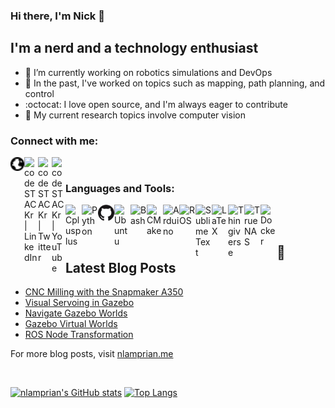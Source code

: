 ### Hi there, I'm Nick 👋

## I'm a nerd and a technology enthusiast

- :construction_worker: I’m currently working on robotics simulations and DevOps
- :notebook_with_decorative_cover: In the past, I've worked on topics such as mapping, path planning, and control
- :octocat: I love open source, and I'm always eager to contribute
- :seedling: My current research topics involve computer vision

### Connect with me:

[<img align="left" alt="codeSTACKr.com" width="22px" src="https://raw.githubusercontent.com/iconic/open-iconic/master/svg/globe.svg" />][website]
[<img align="left" alt="codeSTACKr | LinkedIn" width="22px" src="https://cdn.jsdelivr.net/npm/simple-icons@v5/icons/linkedin.svg" />][linkedin]
[<img align="left" alt="codeSTACKr | Twitter" width="22px" src="https://cdn.jsdelivr.net/npm/simple-icons@v5/icons/twitter.svg" />][twitter]
[<img align="left" alt="codeSTACKr | YouTube" width="22px" src="https://cdn.jsdelivr.net/npm/simple-icons@v5/icons/facebook.svg" />][facebook]

<br />

### Languages and Tools:

<img align="left" alt="Cplusplus" width="26px" src="https://cdn.jsdelivr.net/npm/simple-icons@5/icons/cplusplus.svg" />
<img align="left" alt="Python" width="26px" src="https://cdn.jsdelivr.net/npm/simple-icons@5/icons/python.svg" />
<img align="left" alt="GitHub" width="26px" src="https://raw.githubusercontent.com/github/explore/78df643247d429f6cc873026c0622819ad797942/topics/github/github.png" />
<img align="left" alt="Ubuntu" width="26px" src="https://cdn.jsdelivr.net/npm/simple-icons@5/icons/ubuntu.svg" />
<img align="left" alt="Bash" width="26px" src="https://cdn.jsdelivr.net/npm/simple-icons@5/icons/gnubash.svg" />
<img align="left" alt="CMake" width="26px" src="https://cdn.jsdelivr.net/npm/simple-icons@5/icons/cmake.svg" />
<img align="left" alt="Arduino" width="26px" src="https://cdn.jsdelivr.net/npm/simple-icons@5/icons/arduino.svg" />
<img align="left" alt="ROS" width="26px" src="https://cdn.jsdelivr.net/npm/simple-icons@5/icons/ros.svg" />
<img align="left" alt="SublimeText" width="26px" src="https://cdn.jsdelivr.net/npm/simple-icons@5/icons/sublimetext.svg" />
<img align="left" alt="LaTeX" width="26px" src="https://cdn.jsdelivr.net/npm/simple-icons@5/icons/latex.svg" />
<img align="left" alt="Thingiverse" width="26px" src="https://cdn.jsdelivr.net/npm/simple-icons@5/icons/thingiverse.svg" />
<img align="left" alt="TrueNAS" width="26px" src="https://cdn.jsdelivr.net/npm/simple-icons@5/icons/truenas.svg" />
<img align="left" alt="Docker" width="26px" src="https://cdn.jsdelivr.net/npm/simple-icons@5/icons/docker.svg" />

<br />
<br />

## :book: Latest Blog Posts
<!-- BLOG-POST-LIST:START -->
- [CNC Milling with the Snapmaker A350](https://nlamprian.me/blog/hardware/cnc/2021/02/27/cnc-milling-with-the-snapmaker-a350/)
- [Visual Servoing in Gazebo](https://nlamprian.me/blog/software/ros/2020/01/27/visual-servoing-in-gazebo/)
- [Navigate Gazebo Worlds](https://nlamprian.me/blog/software/ros/2019/12/26/navigate-gazebo-worlds/)
- [Gazebo Virtual Worlds](https://nlamprian.me/blog/software/ros/2019/10/06/gazebo-virtual-worlds/)
- [ROS Node Transformation](https://nlamprian.me/blog/software/ros/2019/04/20/ros-node-transformation/)
<!-- BLOG-POST-LIST:END -->

For more blog posts, visit [nlamprian.me](https://nlamprian.me)

<br />

[![nlamprian's GitHub stats](https://github-readme-stats.vercel.app/api?username=nlamprian&count_private=true&show_icons=true)](https://github.com/anuraghazra/github-readme-stats)
[![Top Langs](https://github-readme-stats.vercel.app/api/top-langs/?username=nlamprian&layout=compact)](https://github.com/anuraghazra/github-readme-stats)



[website]: https://nlamprian.me
[linkedin]: https://www.linkedin.com/in/nlamprian
[twitter]: https://twitter.com/nlamprian
[facebook]: https://www.facebook.com/nick.lamprianidis
